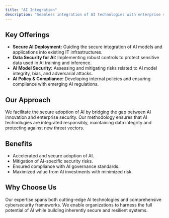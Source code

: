 ```yaml
---
title: "AI Integration"
description: "Seamless integration of AI technologies with enterprise security frameworks."
---
```


## Key Offerings

*   **Secure AI Deployment:** Guiding the secure integration of AI models and applications into existing IT infrastructures.
*   **Data Security for AI:** Implementing robust controls to protect sensitive data used in AI training and inference.
*   **AI Model Security:** Assessing and mitigating risks related to AI model integrity, bias, and adversarial attacks.
*   **AI Policy & Compliance:** Developing internal policies and ensuring compliance with emerging AI regulations.

## Our Approach

We facilitate the secure adoption of AI by bridging the gap between AI innovation and enterprise security. Our methodology ensures that AI technologies are integrated responsibly, maintaining data integrity and protecting against new threat vectors.

## Benefits

*   Accelerated and secure adoption of AI.
*   Mitigation of AI-specific security risks.
*   Ensured compliance with AI governance standards.
*   Maximized value from AI investments with minimized risk.

## Why Choose Us

Our expertise spans both cutting-edge AI technologies and comprehensive cybersecurity frameworks. We enable organizations to harness the full potential of AI while building inherently secure and resilient systems.